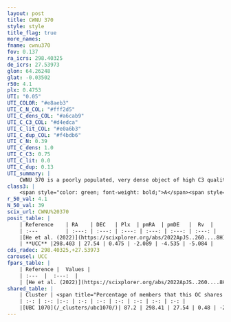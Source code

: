 ```yaml
---
layout: post
title: CWNU 370
style: style
title_flag: true
more_names: 
fname: cwnu370
fov: 0.137
ra_icrs: 298.40325
de_icrs: 27.53973
glon: 64.26248
glat: -0.03502
r50: 4.1
plx: 0.4753
UTI: "0.05"
UTI_COLOR: "#e8aeb3"
UTI_C_N_COL: "#fff2d5"
UTI_C_dens_COL: "#a6cab9"
UTI_C_C3_COL: "#d4edca"
UTI_C_lit_COL: "#e0a6b3"
UTI_C_dup_COL: "#f4bdb6"
UTI_C_N: 0.39
UTI_C_dens: 1.0
UTI_C_C3: 0.75
UTI_C_lit: 0.0
UTI_C_dup: 0.13
UTI_summary: |
    CWNU 370 is a poorly populated, very dense object of high C3 quality. It was recently reported in the literature.<br><br><span style="color: #99180f; font-weight: bold;">Warning: </span>This is likely a duplicate object, which shares a large percentage of members with at least one previously reported entry.
class3: |
    <span style="color: green; font-weight: bold;">A</span><span style="color: #FFC300; font-weight: bold;">B</span>
r_50_val: 4.1
N_50_val: 39
scix_url: CWNU%20370
posit_table: |
    | Reference    | RA    | DEC   | Plx  | pmRA  | pmDE   |  Rv  |
    | :---         | :---: | :---: | :---: | :---: | :---: | :---: |
    |[He et al. (2022)](https://scixplorer.org/abs/2022ApJS..260....8H) | 298.405 | 27.54 | 0.47 | -2.09 | -4.55 | -- |
    | **UCC** |298.403 | 27.54 | 0.475 | -2.089 | -4.535 | -5.084 | 
cds_radec: 298.40325,+27.53973
carousel: UCC
fpars_table: |
    | Reference |  Values |
    | :---  |  :---:  |
    | [He et al. (2022)](https://scixplorer.org/abs/2022ApJS..260....8H) | `AG=1.75, m-M=10.95, logAge=8.4, Z=0.016` |
shared_table: |
    | Cluster | <span title="Percentage of members that this OC shares with the ones listed">%</span>   | RA   | DEC   | Plx   | pmRA  | pmDE  | Rv | UTI |
    | :-: | :-: |:-: | :-: | :-: | :-: | :-: | :-: | :-: |
    |[UBC 1070](/_clusters/ubc1070/)| 87.2 | 298.41 | 27.54 | 0.48 | -2.09 | -4.53 | -5.08 |0.54 |
---
```

